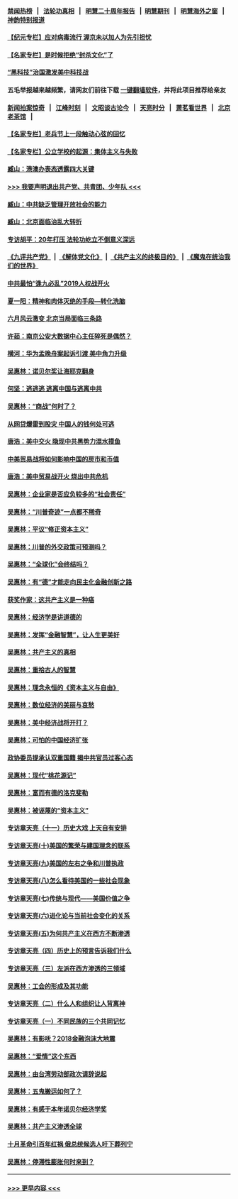 #### [禁闻热榜](热点新闻.md?=0)  &nbsp;&nbsp;|&nbsp;&nbsp; [法轮功真相](https://github.com/gfw-breaker/truth/blob/master/README.md?=0) &nbsp;&nbsp;|&nbsp;&nbsp; [明慧二十周年报告](https://github.com/gfw-breaker/mh-reports/blob/master/README.md?=0) &nbsp;&nbsp;|&nbsp;&nbsp;[明慧期刊](https://github.com/gfw-breaker/mh-qikan) &nbsp;&nbsp;|&nbsp;&nbsp; [明慧海外之窗](https://github.com/gfw-breaker/mh-news/blob/master/README.md?=0) &nbsp;&nbsp;|&nbsp;&nbsp; [神韵特别报道](https://github.com/gfw-breaker/mh-news/blob/master/shenyun.md?=0)
#### [【纪元专栏】应对病毒流行 渥京未以加人为先引担忧](../pages/nsc423/n11875714.md?t=02281402) 
#### [【名家专栏】是时候拒绝“封杀文化”了](../pages/nsc423/n11814093.md?t=02281402) 
#### [“黑科技”治国激发美中科技战](../pages/nsc423/n11638056.md?t=02281402) 
#### 五毛举报越来越频繁，请网友们前往下载 [一键翻墙软件](https://github.com/gfw-breaker/ssr-accounts)，并将此项目推荐给亲友
#### [新闻拍案惊奇](https://github.com/gfw-breaker/banned-news/blob/master/pages/link4.md) &nbsp;&nbsp;|&nbsp;&nbsp; [江峰时刻](https://github.com/gfw-breaker/banned-news/blob/master/pages/link4.md) &nbsp;&nbsp;|&nbsp;&nbsp; [文昭谈古论今](https://github.com/gfw-breaker/banned-news/blob/master/pages/link4.md) &nbsp;&nbsp;|&nbsp;&nbsp; [天亮时分](https://github.com/gfw-breaker/banned-news/blob/master/pages/link4.md) &nbsp;&nbsp;|&nbsp;&nbsp; [萧茗看世界](https://github.com/gfw-breaker/banned-news/blob/master/pages/link4.md) &nbsp;&nbsp;|&nbsp;&nbsp; [北京老茶馆](https://github.com/gfw-breaker/banned-news/blob/master/pages/link4.md) &nbsp;&nbsp;|&nbsp;&nbsp; 
#### [【名家专栏】老兵节上一段触动心弦的回忆](../pages/nsc423/n11646016.md?t=02281402) 
#### [【名家专栏】公立学校的起源：集体主义与失败](../pages/nsc423/n11601833.md?t=02281402) 
#### [臧山：港澳办表态透露四大关键](../pages/nsc423/n11421628.md?t=02281402) 
#### [>>> 我要声明退出共产党、共青团、少年队 <<<](https://github.com/begood0513/goodnews/blob/master/quit/letter.md) 
#### [臧山：中共缺乏管理开放社会的能力](../pages/nsc423/n11407457.md?t=02281402) 
#### [臧山：北京面临治乱大转折](../pages/nsc423/n11406895.md?t=02281402) 
#### [专访胡平：20年打压 法轮功屹立不倒意义深远](../pages/nsc423/n11398800.md?t=02281402) 
#### [《九评共产党》](https://github.com/begood0513/9ping.md/blob/master/README.md) &nbsp;|&nbsp; [《解体党文化》](../../../../jtdwh.md/blob/master/README.md)  &nbsp;|&nbsp; [《共产主义的终极目的》](../../../../gczydzjmd.md/blob/master/README.md) &nbsp;|&nbsp; [《魔鬼在统治我们的世界》](../../../../mgztzwmdsj.md/blob/master/README.md) 
#### [中共最怕“逢九必乱”2019人权战开火](../pages/nsc423/n11385248.md?t=02281402) 
#### [夏一阳：精神和肉体灭绝的手段—转化洗脑](../pages/nsc423/n11368250.md?t=02281402) 
#### [六月风云激变 北京当局面临三条路](../pages/nsc423/n11313668.md?t=02281402) 
#### [许茹：南京公安大数据中心主任猝死是偶然？](../pages/nsc423/n11064744.md?t=02281402) 
#### [横河：华为孟晚舟案起诉引渡 美中角力升级](../pages/nsc423/n11027230.md?t=02281402) 
#### [吴惠林：诺贝尔奖让海耶克翻身](../pages/nsc423/n10890049.md?t=02281402) 
#### [何坚：逃逃逃 逃离中国与逃离中共](../pages/nsc423/n10592891.md?t=02281402) 
#### [吴惠林：“商战”何时了？](../pages/nsc423/n10573558.md?t=02281402) 
#### [从网贷爆雷到股灾 中国人的钱何处可逃](../pages/nsc423/n10572800.md?t=02281402) 
#### [唐浩：美中交火 隐现中共黑势力混水摸鱼](../pages/nsc423/n10544040.md?t=02281402) 
#### [中美贸易战将如何影响中国的房市和币值](../pages/nsc423/n10543697.md?t=02281402) 
#### [唐浩：美中贸易战开火 烧出中共危机](../pages/nsc423/n10540126.md?t=02281402) 
#### [吴惠林：企业家是否应负较多的“社会责任”](../pages/nsc423/n10535022.md?t=02281402) 
#### [吴惠林：“川普奇迹”一点都不稀奇](../pages/nsc423/n10512808.md?t=02281402) 
#### [吴惠林：平议“修正资本主义”](../pages/nsc423/n10495724.md?t=02281402) 
#### [吴惠林：川普的外交政策可预测吗？](../pages/nsc423/n10462387.md?t=02281402) 
#### [吴惠林：“全球化”会终结吗？](../pages/nsc423/n10452838.md?t=02281402) 
#### [吴惠林：有“德”才能走向民主化金融创新之路](../pages/nsc423/n10432292.md?t=02281402) 
#### [获奖作家：这共产主义是一种癌](../pages/nsc423/n10431541.md?t=02281402) 
#### [吴惠林：经济学是讲道德的](../pages/nsc423/n10398014.md?t=02281402) 
#### [吴惠林：发挥“金融智慧”，让人生更美好](../pages/nsc423/n10375019.md?t=02281402) 
#### [吴惠林：共产主义的真相](../pages/nsc423/n10351394.md?t=02281402) 
#### [吴惠林：重拾古人的智慧](../pages/nsc423/n10337691.md?t=02281402) 
#### [吴惠林：理念永恒的《资本主义与自由》](../pages/nsc423/n10316274.md?t=02281402) 
#### [吴惠林：数位经济的美丽与哀愁](../pages/nsc423/n10292946.md?t=02281402) 
#### [吴惠林：美中经济战将开打？](../pages/nsc423/n10258825.md?t=02281402) 
#### [吴惠林：可怕的中国经济扩张](../pages/nsc423/n10219147.md?t=02281402) 
#### [政协委员提承认双重国籍 揭中共官员过客心态](../pages/nsc423/n10208809.md?t=02281402) 
#### [吴惠林：现代“桃花源记”](../pages/nsc423/n10185234.md?t=02281402) 
#### [吴惠林：富而有德的洛克斐勒](../pages/nsc423/n10142264.md?t=02281402) 
#### [吴惠林：被诬蔑的“资本主义”](../pages/nsc423/n10124816.md?t=02281402) 
#### [专访章天亮（十一）历史大戏 上天自有安排](../pages/nsc423/n10094905.md?t=02281402) 
#### [专访章天亮(十)美国的繁荣与建国理念的联系](../pages/nsc423/n10094899.md?t=02281402) 
#### [专访章天亮(九)美国的左右之争和川普执政](../pages/nsc423/n10094889.md?t=02281402) 
#### [专访章天亮(八)怎么看待美国的一些社会现象](../pages/nsc423/n10094857.md?t=02281402) 
#### [专访章天亮(七)传统与现代——美国价值之争](../pages/nsc423/n10093140.md?t=02281402) 
#### [专访章天亮(六)进化论与当前社会变化的关系](../pages/nsc423/n10092036.md?t=02281402) 
#### [专访章天亮(五)为何共产主义在西方不断渗透](../pages/nsc423/n10083620.md?t=02281402) 
#### [专访章天亮（四）历史上的预言告诉我们什么](../pages/nsc423/n10083606.md?t=02281402) 
#### [专访章天亮（三）左派在西方渗透的三领域](../pages/nsc423/n10081115.md?t=02281402) 
#### [吴惠林：工会的形成及其功能](../pages/nsc423/n10080633.md?t=02281402) 
#### [专访章天亮（二）什么人和组织让人背离神](../pages/nsc423/n10076637.md?t=02281402) 
#### [专访章天亮（一）不同民族的三个共同记忆](../pages/nsc423/n10074188.md?t=02281402) 
#### [吴惠林：有影呒？2018金融泡沫大地震](../pages/nsc423/n10040534.md?t=02281402) 
#### [吴惠林：“爱情”这个东西](../pages/nsc423/n10019423.md?t=02281402) 
#### [吴惠林：由台湾劳动部政次请辞说起](../pages/nsc423/n9979679.md?t=02281402) 
#### [吴惠林：五鬼搬运如何了？](../pages/nsc423/n9925338.md?t=02281402) 
#### [吴惠林：有感于本年诺贝尔经济学奖](../pages/nsc423/n9871883.md?t=02281402) 
#### [吴惠林：共产主义渗透全球](../pages/nsc423/n9812748.md?t=02281402) 
#### [十月革命引百年红祸 俄总统候选人吁下葬列宁](../pages/nsc423/n9810182.md?t=02281402) 
#### [吴惠林：停滞性膨胀何时来到？](../pages/nsc423/n9764136.md?t=02281402) 

----
#### [ >>> 更早内容 <<< ](../indexes/nsc423-earlier.md)
